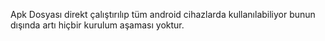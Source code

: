 Apk Dosyası direkt çalıştırılıp tüm android cihazlarda kullanılabiliyor bunun dışında artı hiçbir kurulum aşaması yoktur.
